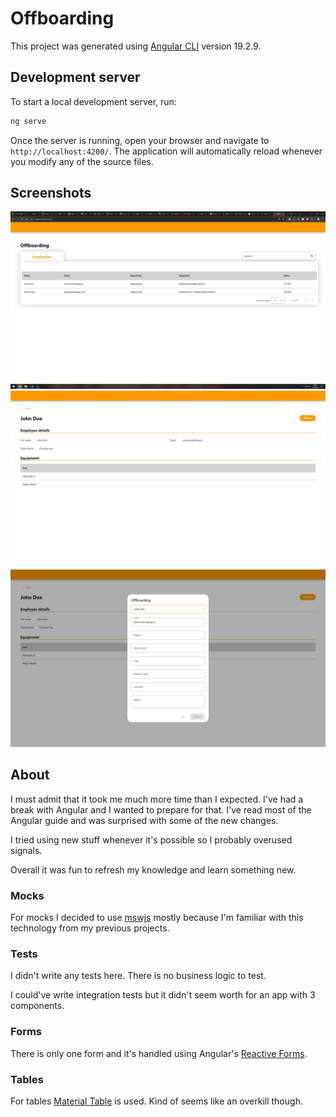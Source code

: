 # Offboarding

This project was generated using [Angular CLI](https://github.com/angular/angular-cli) version 19.2.9.

## Development server

To start a local development server, run:

```bash
ng serve
```

Once the server is running, open your browser and navigate to `http://localhost:4200/`. The application will automatically reload whenever you modify any of the source files.

## Screenshots

![Main page](./docs/main.png)
![Employee page](./docs/employee.png)
![Offboarding modal](./docs/modal.png)

## About

I must admit that it took me much more time than I expected. I've had a break with Angular and I wanted to prepare for that. I've read most of the Angular guide and was surprised with some of the new changes.

I tried using new stuff whenever it's possible so I probably overused signals.

Overall it was fun to refresh my knowledge and learn something new.

### Mocks

For mocks I decided to use [mswjs](https://mswjs.io/) mostly because I'm familiar with this technology from my previous projects.

### Tests

I didn't write any tests here. There is no business logic to test.

I could've write integration tests but it didn't seem worth for an app with 3 components.

### Forms

There is only one form and it's handled using Angular's [Reactive Forms](https://angular.dev/guide/forms/reactive-forms).

### Tables

For tables [Material Table](https://material.angular.dev/components/table/overview) is used. Kind of seems like an overkill though.
